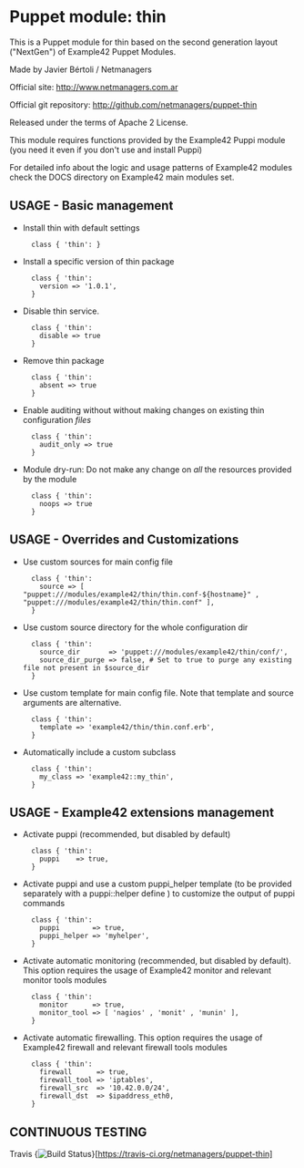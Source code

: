# Puppet module: thin

This is a Puppet module for thin based on the second generation layout ("NextGen") of Example42 Puppet Modules.

Made by Javier Bértoli / Netmanagers

Official site: http://www.netmanagers.com.ar

Official git repository: http://github.com/netmanagers/puppet-thin

Released under the terms of Apache 2 License.

This module requires functions provided by the Example42 Puppi module (you need it even if you don't use and install Puppi)

For detailed info about the logic and usage patterns of Example42 modules check the DOCS directory on Example42 main modules set.


## USAGE - Basic management

* Install thin with default settings

        class { 'thin': }

* Install a specific version of thin package

        class { 'thin':
          version => '1.0.1',
        }

* Disable thin service.

        class { 'thin':
          disable => true
        }

* Remove thin package

        class { 'thin':
          absent => true
        }

* Enable auditing without without making changes on existing thin configuration *files*

        class { 'thin':
          audit_only => true
        }

* Module dry-run: Do not make any change on *all* the resources provided by the module

        class { 'thin':
          noops => true
        }


## USAGE - Overrides and Customizations
* Use custom sources for main config file 

        class { 'thin':
          source => [ "puppet:///modules/example42/thin/thin.conf-${hostname}" , "puppet:///modules/example42/thin/thin.conf" ], 
        }


* Use custom source directory for the whole configuration dir

        class { 'thin':
          source_dir       => 'puppet:///modules/example42/thin/conf/',
          source_dir_purge => false, # Set to true to purge any existing file not present in $source_dir
        }

* Use custom template for main config file. Note that template and source arguments are alternative. 

        class { 'thin':
          template => 'example42/thin/thin.conf.erb',
        }

* Automatically include a custom subclass

        class { 'thin':
          my_class => 'example42::my_thin',
        }


## USAGE - Example42 extensions management 
* Activate puppi (recommended, but disabled by default)

        class { 'thin':
          puppi    => true,
        }

* Activate puppi and use a custom puppi_helper template (to be provided separately with a puppi::helper define ) to customize the output of puppi commands 

        class { 'thin':
          puppi        => true,
          puppi_helper => 'myhelper', 
        }

* Activate automatic monitoring (recommended, but disabled by default). This option requires the usage of Example42 monitor and relevant monitor tools modules

        class { 'thin':
          monitor      => true,
          monitor_tool => [ 'nagios' , 'monit' , 'munin' ],
        }

* Activate automatic firewalling. This option requires the usage of Example42 firewall and relevant firewall tools modules

        class { 'thin':       
          firewall      => true,
          firewall_tool => 'iptables',
          firewall_src  => '10.42.0.0/24',
          firewall_dst  => $ipaddress_eth0,
        }


## CONTINUOUS TESTING

Travis {<img src="https://travis-ci.org/netmanagers/puppet-thin.png?branch=master" alt="Build Status" />}[https://travis-ci.org/netmanagers/puppet-thin]
